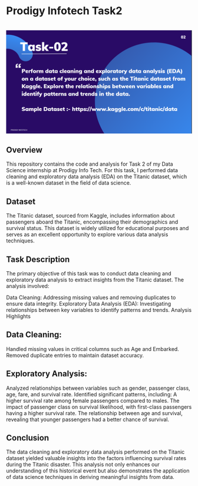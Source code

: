 # Prodigy Infotech Task2
<br>
<img src="https://github.com/MrDeeep/prodigy_infotech_task2/blob/main/task_2.png">

## Overview
This repository contains the code and analysis for Task 2 of my Data Science internship at Prodigy Info Tech. For this task, I performed data cleaning and exploratory data analysis (EDA) on the Titanic dataset, which is a well-known dataset in the field of data science.

## Dataset
The Titanic dataset, sourced from Kaggle, includes information about passengers aboard the Titanic, encompassing their demographics and survival status. This dataset is widely utilized for educational purposes and serves as an excellent opportunity to explore various data analysis techniques.

## Task Description
The primary objective of this task was to conduct data cleaning and exploratory data analysis to extract insights from the Titanic dataset. The analysis involved:

Data Cleaning: Addressing missing values and removing duplicates to ensure data integrity.
Exploratory Data Analysis (EDA): Investigating relationships between key variables to identify patterns and trends.
Analysis Highlights

## Data Cleaning:
Handled missing values in critical columns such as Age and Embarked.
Removed duplicate entries to maintain dataset accuracy.

## Exploratory Analysis:
Analyzed relationships between variables such as gender, passenger class, age, fare, and survival rate.
Identified significant patterns, including:
A higher survival rate among female passengers compared to males.
The impact of passenger class on survival likelihood, with first-class passengers having a higher survival rate.
The relationship between age and survival, revealing that younger passengers had a better chance of survival.

## Conclusion
The data cleaning and exploratory data analysis performed on the Titanic dataset yielded valuable insights into the factors influencing survival rates during the Titanic disaster. This analysis not only enhances our understanding of this historical event but also demonstrates the application of data science techniques in deriving meaningful insights from data.
